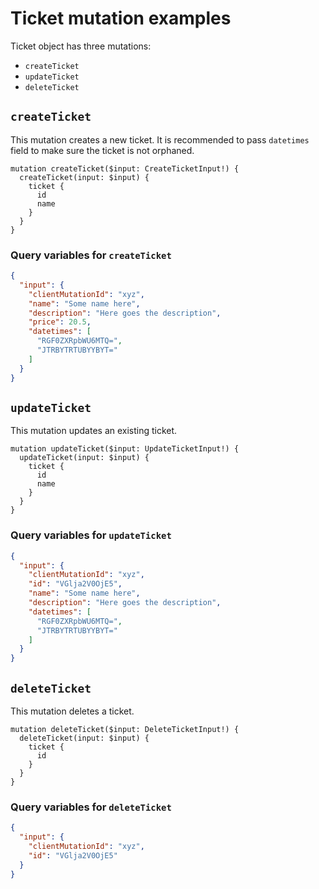 # Ticket mutation examples

Ticket object has three mutations:

- `createTicket`
- `updateTicket`
- `deleteTicket`

## `createTicket`

This mutation creates a new ticket. It is recommended to pass `datetimes` field to make sure the ticket is not orphaned.

```gql
mutation createTicket($input: CreateTicketInput!) {
  createTicket(input: $input) {
    ticket {
      id
      name
    }
  }
}
```

### Query variables for `createTicket`

```json
{
  "input": {
    "clientMutationId": "xyz",
    "name": "Some name here",
    "description": "Here goes the description",
    "price": 20.5,
    "datetimes": [
      "RGF0ZXRpbWU6MTQ=",
      "JTRBYTRTUBYYBYT="
    ]
  }
}
```

## `updateTicket`

This mutation updates an existing ticket.

```gql
mutation updateTicket($input: UpdateTicketInput!) {
  updateTicket(input: $input) {
    ticket {
      id
      name
    }
  }
}
```

### Query variables for `updateTicket`

```json
{
  "input": {
    "clientMutationId": "xyz",
    "id": "VGlja2V0OjE5",
    "name": "Some name here",
    "description": "Here goes the description",
    "datetimes": [
      "RGF0ZXRpbWU6MTQ=",
      "JTRBYTRTUBYYBYT="
    ]
  }
}
```

## `deleteTicket`

This mutation deletes a ticket.

```gql
mutation deleteTicket($input: DeleteTicketInput!) {
  deleteTicket(input: $input) {
    ticket {
      id
    }
  }
}
```

### Query variables for `deleteTicket`

```json
{
  "input": {
    "clientMutationId": "xyz",
    "id": "VGlja2V0OjE5"
  }
}
```
